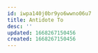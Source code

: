 ```yaml
---
id: iwpa140j0br9yo6wwno06u7
title: Antidote To
desc: ''
updated: 1668267150456
created: 1668267150456
---
```

